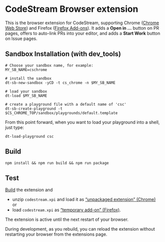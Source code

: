 # CodeStream Browser extension

This is the browser extension for CodeStream, supporting Chrome ([Chrome Web Store](https://chrome.google.com/webstore/detail/FIXME/)) and Firefox ([Firefox Add-ons](https://addons.mozilla.org/firefox/addon/codestream/)). It adds a **Open in ...** button on PR pages, offers to auto-link PRs into your editor, and adds a **Start Work** button on Issue pages.

## Sandbox Installation (with dev_tools)

```
# Choose your sandbox name, for example:
MY_SB_NAME=cschrome

# install the sandbox
dt-sb-new-sandbox -yCD -t cs_chrome -n $MY_SB_NAME

# load your sandbox
dt-load $MY_SB_NAME

# create a playground file with a default name of 'csc'
dt-sb-create-playground -t $CS_CHROME_TOP/sandbox/playgrounds/default.template
```

From this point forward, when you want to load your playground into a shell,
just type:

```
dt-load-playground csc
```

## Build

```
npm install && npm run build && npm run package
```

## Test

[Build](#build) the extension and

-   unzip `codestream.xpi` and load it as [“unpackaged extension” (Chrome)](https://developer.chrome.com/extensions/getstarted) or
-   load `codestream.xpi` as [“temporary add-on” (Firefox)](https://developer.mozilla.org/en-US/docs/Mozilla/Add-ons/WebExtensions/Your_first_WebExtension).

The extension is active until the next restart of your browser.

During development, as you rebuild, you can reload the extension without restarting your browser from the extensions page.
